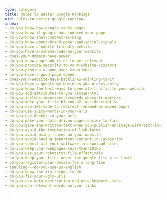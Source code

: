 ```yaml
---
type: category
title: Rules to Better Google Rankings
uid: rules-to-better-google-rankings
index:
- do-you-know-how-google-ranks-pages
- do-you-know-if-google-has-indexed-your-page
- do-you-know-that-content-is-king
- do-you-know-about-brand-power-and-social-signals
- do-you-have-a-mobile-friendly-website
- do-you-have-a-schema-code-on-your-website
- does-your-domain-have-power
- do-you-know-pagerank-is-no-longer-relevant
- do-you-provide-security-to-your-website-visitors
- do-you-provide-a-good-user-experience
- do-you-have-a-good-page-speed
- does-your-website-have-backlinks-pointing-to-it
- do-you-have-a-google-my-business-aka-places-entry
- do-you-know-the-best-ways-to-generate-traffic-to-your-website
- do-you-add-attributes-to-your-image-html
- do-you-include-important-keywords-where-it-matters
- do-you-make-your-title-h1-and-h2-tags-descriptive
- do-you-use-301-code-to-redirect-renamed-or-moved-pages
- do-you-use-juicy-words-in-your-urls
- do-you-use-dashes-in-your-urls
- do-you-make-your-data-driven-pages-easier-to-find
- do-you-give-the-written-text-when-you-publish-an-image-with-text-in-it
- do-you-avoid-the-temptation-of-link-farms
- do-you-avoid-using-frames-on-your-website
- do-you-avoid-having-important-content-in-javascript
- do-you-submit-all-your-software-to-download-sites
- do-you-keep-your-webpages-less-than-101kb
- do-you-use-your-robotstxt-file-effectively
- do-you-keep-your-files-under-the-google-file-size-limit
- do-you-register-your-domain-for-a-long-time
- spelling---do-you-use-us-english
- do-you-know-the-iis-things-to-do
- do-you-fix-your-ugly-urls
- do-you-use-meta-description-and-meta-keywords-tags
- do-you-use-relevant-words-on-your-links

---
```




